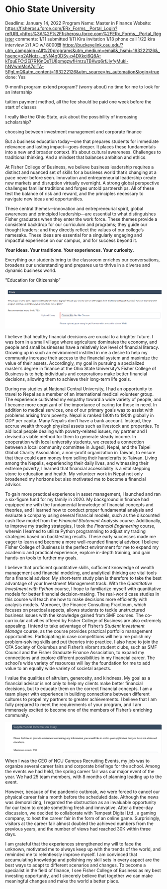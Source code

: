 # Ohio State University

Deadline: January 14, 2022
Program Name: Master in Finance
Website: https://fisherosu.force.com/ERx_Forms__Portal_Login?refURL=https%3A%2F%2Ffisherosu.force.com%2FERx_Forms__Portal_Register
comments: 1/11 submitted
1/11 Kira invitation
1/13 phone call
1/22 kira interview 
2/1 AD w/ 8000獎
https://buckeyelink.osu.edu/?utm_campaign=All%20programs&utm_medium=email&_hsmi=193222126&_hsenc=p2ANqtz-_gNN4g0DSy-p4DXkcj6Q8A-kTquEFCt2Ei7R16nQsTU8pmgzwfHmzuTBKwq6rfJIyfyMukl-hNVwmMcA7cITA-5PgLmQ&utm_content=193222126&utm_source=hs_automation&login=true
done: Yes

9-month program extend program? (worry about) no time for me to look for an internship

tuition payment method, all the fee should be paid one week before the start of classes 

I really like the Ohio State, ask about the possibility of increasing scholarship? 

choosing between investment management and corporate finance 

But a business education today—one that prepares students for immediate relevance and lasting impact—goes deeper. It places these fundamentals into a new and broader context. It’s about cultural awareness. Challenges to traditional thinking. And a mindset that balances ambition and ethics.

At Fisher College of Business, we believe business leadership requires a distinct and nuanced set of skills for a business world that’s changing at a pace never before seen. Innovation and entrepreneurial leadership create new markets and disruption virtually overnight. A strong global perspective challenges familiar traditions and forges untold partnerships. All of these test the balance of risk and reward, and the principles necessary to navigate new ideas and opportunities.

These central themes—innovation and entrepreneurial spirit, global awareness and principled leadership—are essential to what distinguishes Fisher graduates when they enter the work force. These themes provide a consistent backdrop for our curriculum and programs; they guide our thought leaders; and they directly reflect the values of our college’s namesake. These ideas are essential for a singularly engaging and impactful experience on our campus, and for success beyond it.

**Your ideas. Your traditions. Your experiences. Your curiosity.**

Everything our students bring to the classroom enriches our conversations, broadens our understanding and prepares us to thrive in a diverse and dynamic business world.

"Education for Citizenship”

![Untitled](Ohio%20State%20University%20c03898e19a584fe69d09afc3d33650cb/Untitled.png)

I believe that healthy financial decisions are crucial to a brighter future. I was born in a small village where agriculture dominates the economy, and people and small businesses have a relatively low level of financial literacy. Growing up in such an environment instilled in me a desire to help my community increase their access to the financial system and maximize the value of their assets. Accordingly, my goal in pursuing a specialized master’s degree in finance at the Ohio State University’s Fisher College of Business is to help individuals and corporations make better financial decisions, allowing them to achieve their long-term life goals.

During my studies at National Central University, I had an opportunity to travel to Nepal as a member of an international medical volunteer group. The experience cultivated my empathy toward a wide variety of people, and I became more cognizant of the importance of caring for those in need. In addition to medical services, one of our primary goals was to assist with problems arising from poverty. Nepal is ranked 180th to 190th globally in GDP per capita. Many Nepalis don’t have a bank account. Instead, they accrue wealth through physical assets such as livestock and properties. To aid local people dealing with poverty-related issues, my partner and I devised a viable method for them to generate steady income. In cooperation with local university students, we created a connection between a local community committee in Jugedi, Nepal, and the Taipei Global Charity Association, a non-profit organization in Taiwan, to ensure that they could earn money from selling their handicrafts to Taiwan. Living among the Nepalis, experiencing their daily lives, and witnessing their extreme poverty, I learned that financial accessibility is a vital stepping stone to education and health. My volunteer work in Nepal not only broadened my horizons but also motivated me to become a financial advisor.

To gain more practical experience in asset management, I launched and ran a six-figure fund for my family in 2020. My background in finance had equipped me with the fundamental knowledge of financial concepts and theories, and I learned how to conduct proper fundamental analysis and evaluate a company using several financial models, such as the discounted cash flow model from the *Financial Statement Analysis* course. Additionally, to improve my trading strategies, I took the *Financial Engineering* course, wherein I learned to utilize Python programming to adjust my trading strategies based on backtesting results. These early successes made me eager to learn and become a more well-rounded financial advisor. I believe Fisher College of Business is the perfect environment for me to expand my academic and practical experience, explore in-depth training, and gain hands-on tools to further my goals.

I believe that proficient quantitative skills, sufficient knowledge of wealth management and financial modeling, and analytical thinking are vital tools for a financial advisor. My short-term study plan is therefore to take the best advantage of your Investment Management track. With the *Quantitative Investment with Python* course, I hope to familiarize myself with quantitative models for better financial decision-making. The real-world case studies in this course will teach me how to make decisions more efficiently with analysis models. Moreover, the Finance Consulting Practicum, which focuses on practical aspects, allows students to tackle unstructured business issues with the knowledge gained from SMF courses. The co-curricular activities offered by Fisher College of Business are also extremely appealing. I intend to take advantage of Fisher’s *Student Investment Manage* course, as the course provides practical portfolio management opportunities. Participating in case competitions will help me polish my problem-solving skills and put theories into practice. I also hope to join the CFA Society of Columbus and Fisher’s vibrant student clubs, such as SMF Council and the Fisher Graduate Finance Association, to expand my connections and explore different possibilities in my financial career. The school’s wide variety of resources will lay the foundation for me to add value to an equally wide variety of societal aspects.

I value the qualities of altruism, generosity, and kindness. My goal as a financial advisor is not only to help my clients make better financial decisions, but to educate them on the correct financial concepts. I am a team player with experience in building connections between different cultures to propel my partners to greater achievements. I believe that I am fully prepared to meet the requirements of your program, and I am immensely excited to become one of the members of Fisher’s enriching community.

![Screen Shot 2022-01-06 at 12.07.49 AM.png](Ohio%20State%20University%20c03898e19a584fe69d09afc3d33650cb/Screen_Shot_2022-01-06_at_12.07.49_AM.png)

When I was the CEO of NCU Campus Recruiting Events, my job was to organize several career fairs and corporate briefings for the school. Among the events we had held, the spring career fair was our major event of the year. We had 25 team members, with 8 months of planning leading up to the event.

However, because of the pandemic outbreak, we were forced to cancel our physical career fair a month before the scheduled date. Although the news was demoralizing, I regarded the obstruction as an invaluable opportunity for our team to create something fresh and innovative. After a three-day discussion, we decided to collaborate with Tempest Digital Ltd., a gaming company, to host the career fair in the form of an online game. Surprisingly, visitors at the career fair almost doubled the achieved numbers from the previous years, and the number of views had reached 30K within three days.

I am grateful that the experiences strengthened my will to face the unknown, motivated me to always keep up with the trends of the world, and reminded me to relentlessly improve myself. I am convinced that accumulating knowledge and polishing my skill sets in every aspect are the best ways to adapt to different scenarios and changes. To become a specialist in the field of finance, I see Fisher College of Business as my best investing opportunity, and I sincerely believe that together we can make meaningful changes and make the world a better place.